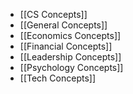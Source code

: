 - [[CS Concepts]]
- [[General Concepts]]
- [[Economics Concepts]]
- [[Financial Concepts]]
- [[Leadership Concepts]]
- [[Psychology Concepts]]
- [[Tech Concepts]]